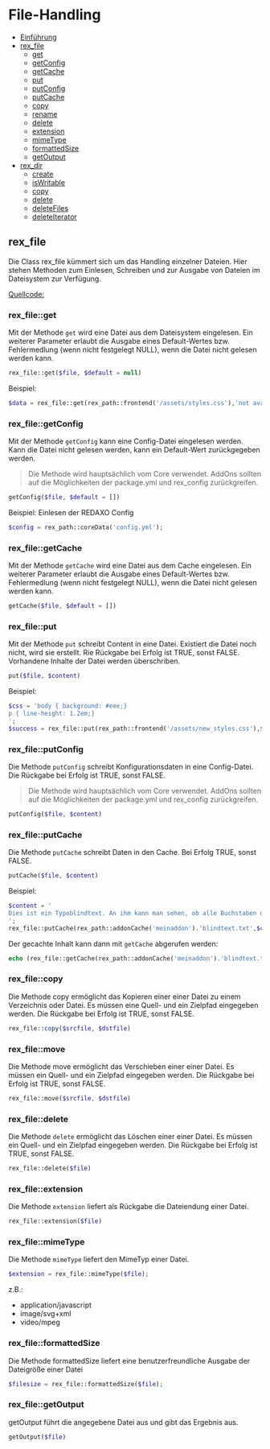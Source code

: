 # File-Handling

- [Einführung](#einfuehrung)
- [rex_file](#rexfile)
  - [get](#rexfile_get)
  - [getConfig](#rexfile_getConfig)
  - [getCache](#rexfile_getCache)
  - [put](#rexfile_put)
  - [putConfig](#rexfile_putConfig) 
  - [putCache](#rexfile_putCache)
  - [copy](#rexfile_copy) 
  - [rename](#rexfile_rename) 
  - [delete](#rexfile_delete) 
  - [extension](#rexfile_extension) 
  - [mimeType](#rexfile_mimeType) 
  - [formattedSize](#rexfile_formattedSize)
  - [getOutput](#rexfile_getOutput) 
- [rex_dir](#dir)
  - [create](#create)
  - [isWritable](#isWritable)
  - [copy](#copy)
  - [delete](#delete)
  - [deleteFiles](#deleteFiles)
  - [deleteIterator](#deleteIterator)



## rex_file

<a name="rexfile"></a>

Die Class rex_file kümmert sich um das Handling einzelner Dateien. Hier stehen Methoden zum Einlesen, Schreiben und zur Ausgabe von Dateien im Dateisystem zur Verfügung. 

[Quellcode: ](https://github.com/redaxo/redaxo/blob/master/redaxo/src/core/lib/util/file.php)  



<a name="rexfile_get"></a>
### rex_file::get
Mit der Methode `get` wird eine Datei aus dem Dateisystem eingelesen. Ein weiterer Parameter erlaubt die Ausgabe eines Default-Wertes bzw. Fehlermedlung (wenn nicht festgelegt NULL), wenn die Datei nicht gelesen werden kann.  

```php
rex_file::get($file, $default = null)
```

Beispiel: 

```php
$data = rex_file::get(rex_path::frontend('/assets/styles.css'),'not available');
```


<a name="rexfile_getConfig"></a>
### rex_file::getConfig

Mit der Methode `getConfig` kann eine Config-Datei eingelesen werden. Kann die Datei nicht gelesen werden, kann ein Default-Wert zurückgegeben werden.  

> Die Methode wird hauptsächlich vom Core verwendet. AddOns sollten auf die Möglichkeiten der package.yml und rex_config zurückgreifen. 

```php 
getConfig($file, $default = [])
```

Beispiel: Einlesen der REDAXO Config

```php
$config = rex_path::coreData('config.yml');
```

### rex_file::getCache
<a name="rexfile_getCache"></a>

Mit der Methode `getCache` wird eine Datei aus dem Cache eingelesen. Ein weiterer Parameter erlaubt die Ausgabe eines Default-Wertes bzw. Fehlermedlung (wenn nicht festgelegt NULL), wenn die Datei nicht gelesen werden kann.  

```php
getCache($file, $default = [])
```


### rex_file::put
<a name="rexfile_put"></a>

Mit der Methode `put` schreibt Content in eine Datei. Existiert die Datei noch nicht, wird sie erstellt. Rie Rückgabe bei Erfolg ist TRUE, sonst FALSE. Vorhandene Inhalte der Datei werden überschriben.  

```php
put($file, $content)
```

Beispiel: 

```php
$css = 'body { background: #eee;}
p { line-height: 1.2em;}
';
$success = rex_file::put(rex_path::frontend('/assets/new_styles.css'),$css)
```




### rex_file::putConfig
<a name="rexfile_putConfig"></a>

Die Methode `putConfig` schreibt Konfigurationsdaten in eine Config-Datei. Die Rückgabe bei Erfolg ist TRUE, sonst FALSE. 

> Die Methode wird hauptsächlich vom Core verwendet. AddOns sollten auf die Möglichkeiten der package.yml und rex_config zurückgreifen. 

```php
putConfig($file, $content)
```



### rex_file::putCache
<a name="rexfile_putCache"></a>

Die Methode `putCache` schreibt Daten in den Cache. Bei Erfolg TRUE, sonst FALSE.

```php
putCache($file, $content)
```

Beispiel: 

```php 
$content = '
Dies ist ein Typoblindtext. An ihm kann man sehen, ob alle Buchstaben da sind und wie sie aussehen. 
';
rex_file::putCache(rex_path::addonCache('meinaddon').'blindtext.txt',$content);
```

Der gecachte Inhalt kann dann mit `getCache` abgerufen werden: 

```php
echo (rex_file::getCache(rex_path::addonCache('meinaddon').'blindtext.txt'));
```

<a name="rexfile_copy"></a>
### rex_file::copy

Die Methode copy ermöglicht das Kopieren einer einer Datei zu einem Verzeichnis oder Datei. Es müssen eine Quell- und ein Zielpfad eingegeben werden. Die Rückgabe bei Erfolg ist TRUE, sonst FALSE. 

```php
rex_file::copy($srcfile, $dstfile)
```


<a name="rexfile_move"></a>
### rex_file::move

Die Methode move ermöglicht das Verschieben einer einer Datei. Es müssen ein Quell- und ein Zielpfad eingegeben werden. Die Rückgabe bei Erfolg ist TRUE, sonst FALSE. 

```php
rex_file::move($srcfile, $dstfile)
```

<a name="rexfile_delete"></a>
### rex_file::delete

Die Methode `delete` ermöglicht das Löschen einer einer Datei. Es müssen ein Quell- und ein Zielpfad eingegeben werden. Die Rückgabe bei Erfolg ist TRUE, sonst FALSE. 

```php
rex_file::delete($file)
```

<a name="rexfile_extension"></a>
### rex_file::extension

Die Methode `extension` liefert als Rückgabe die Dateiendung einer Datei. 

```php
rex_file::extension($file)
```


<a name="rexfile_mimeType"></a>
### rex_file::mimeType

Die Methode `mimeType` liefert den MimeTyp einer Datei. 

```php
$extension = rex_file::mimeType($file);
```

z.B.:
- application/javascript
- image/svg+xml
- video/mpeg

<a name="rexfile_formattedSize"></a>
### rex_file::formattedSize

Die Methode formattedSize liefert eine benutzerfreundliche Ausgabe der Dateigröße einer Datei

```php
$filesize = rex_file::formattedSize($file);
```



<a name="rexfile_getOutput"></a>
### rex_file::getOutput

getOutput führt die angegebene Datei aus und gibt das Ergebnis aus. 

```php
getOutput($file)
```
